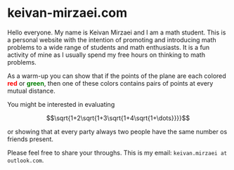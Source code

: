 # keivan-mirzaei.com

Hello everyone. My name is Keivan Mirzaei and I am a math student. This is a personal website with the intention of promoting and introducing math problems to a wide range of students and math enthusiasts. It is a fun activity of mine as I usually spend my free hours on thinking to math problems.


As a warm-up you can show that if the points of the plane are each colored <b style="color:red;">red</b> or <b style="color:green;">green</b>, then one of these colors contains pairs of points at every mutual distance.

You might be interested in evaluating

$$\sqrt{1+2\sqrt{1+3\sqrt{1+4\sqrt{1+\dots}}}}$$

or showing that at every party always two people have the same number os friends present.


Please feel free to share your throughs. This is my email: `keivan.mirzaei at outlook.com`.
